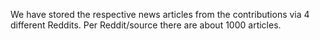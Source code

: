 
We have stored the respective news articles from the contributions via 4 different Reddits.
Per Reddit/source there are about 1000 articles.
